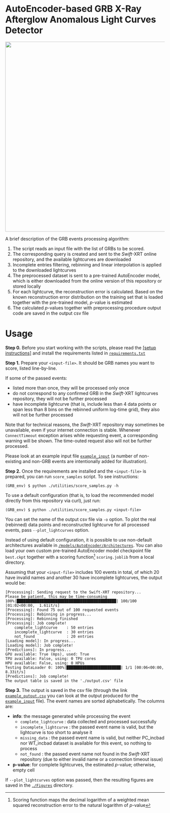 # AutoEncoder-based GRB X-Ray Afterglow Anomalous Light Curves Detector
<img src="/figures/grbpipeline.png" width=800 height=600/>

A brief description of the GRB events processing algorithm:
1. The script reads an input file with the list of GRBs to be scored.
2. The corresponding query is created and sent to the *Swift*-XRT online repository, and the available lightcurves are downloaded
3. Incomplete entries filtering, rebinning and linear interpolation is applied to the downloaded lightcurves
4. The preprocessed dataset is sent to a pre-trained AutoEncoder model, which is either downloaded from the online version of this repository or stored locally
5. For each lightcurve, the reconstruction error is calculated. Based on the known reconstruction error distribution on the training set that is loaded together with the pre-trained model, $p$-value is estimated
6. The calculated $p$-values together with preprocessing procedure output code are saved in the output csv file

# Usage
**Step 0.**
Before you start working with the scripts, please read the <a href="/README.md/#setup"> [setup instructions]</a> and install the requirements listed in [`requirements.txt`](requirements.txt)

**Step 1.** Prepare your `<input-file>`. It should be GRB names you want to score, listed line-by-line. 

If some of the passed events:
- listed more than once, they will be processed only once
- do not correspond to any confirmed GRB in the *Swift*-XRT lightcurves repository, they will not be further processed
- have incomplete lightcurve (that is, include less than 4 data points or span less than 8 bins on the rebinned uniform log-time grid), they also will not be further processed

Note that for technical reasons, the *Swift*-XRT repository may sometimes be unavailable, even if your internet connection is stable. Whenever `ConnectTimeout` exception arises while requesting event, a corresponding warning will be shown. The time-outed request also will not be further processed.

Please look at an example input file [`example_input`](example_input) (a number of non-existing and non-GRB events are intentionally added for illustration).

**Step 2.** Once the requirements are installed and the `<input-file>` is prepared, you can run `score_samples` script. To see instructions:
```
(GRB_env) $ python ./utilities/score_samples.py -h
```
To use a default configuration (that is, to load the recommended model directly from this repository via curl), just run:
```
(GRB_env) $ python ./utilities/score_samples.py <input-file>
```
You can set the name of the output csv file via `-o` option. To plot the real (rebinned) data points and reconstructed lightcurve for all processed events, pass `--plot_lightcurves` option.

Instead of using default configuration, it is possible to use non-default architectures available in [`/models/AutoEncoder/Architectures`](/models/AutoEncoder/Architectures). You can also load your own custom pre-trained AutoEncoder model checkpoint file `best.ckpt` together with a scoring function[^1] `scoring.joblib` from a local directory.

Assuming that your `<input-file>` includes 100 events in total, of which 20 have invalid names and another 30 have incomplete lightcurves, the output would be:
```
[Processing]: Sending request to the Swift-XRT repository...
Please be patient, this may be time-consuming
100%|████████████████████████████████████████████| 100/100 [01:02<00:00,  1.61it/s]
[Processing]: Found 75 out of 100 requested events
[Processing]: Rebinning in progress...
[Processing]: Rebinning finished
[Processing]: Job complete!
    complete_lightcurve    : 50 entries
    incomplete_lightcurve  : 30 entries
    not_found              : 20 entries
[Loading model]: In progress...
[Loading model]: Job complete!
[Predictions]: In progress...
GPU available: True (mps), used: True
TPU available: False, using: 0 TPU cores
HPU available: False, using: 0 HPUs
Testing DataLoader 0: 100%|████████████████████████| 1/1 [00:06<00:00,  8.33it/s]
[Predictions]: Job complete!
The output table is saved in the './output.csv' file
```
**Step 3.** The output is saved in the csv file (through the link [`example_output.csv`](example_output.csv) you can look at the output produced for the [`example_input`](example_input) file). The event names are sorted alphabetically. The columns are: 
- **info**: the message generated while processing the event
  - `complete_lightcurve` : data collected and processed successfully
  - `incomplete_lightcurve` : the passed event name is valid, but the lightcurve is too short to analyse it
  - `missing_data` : the passed event name is valid, but neither PC_incbad nor WT_incbad dataset is available for this event, so nothing to process
  - `not_found` : the passed event name not found in the *Swift*-XRT repository (due to either invalid name or a connection timeout issue)
- **p-value**: for complete lightcurves, the estimated $p$-value; otherwise, empty cell

If `--plot_lightcurves` option was passed, then the resulting figures are saved in the [`./Figures`](./Figures) directory.

[^1]: Scoring function maps the decimal logarithm of a weighted mean squared reconstruction error to the natural logarithm of $p$-value
